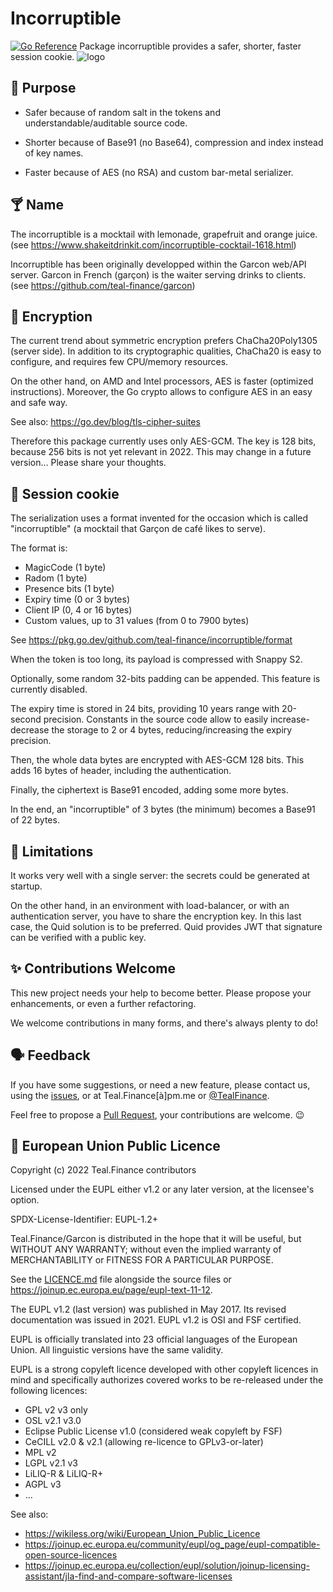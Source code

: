 # Incorruptible

[![Go Reference](https://pkg.go.dev/badge/github.com/teal-finance/BaseXX.svg "Go documentation for Incorruptible")](https://pkg.go.dev/github.com/teal-finance/incorruptible)
Package incorruptible provides a safer, shorter, faster session cookie. ![logo](docs/incorruptible.png)

## 🎯 Purpose

- Safer because of random salt in the tokens
  and understandable/auditable source code.

- Shorter because of Base91 (no Base64),
  compression and index instead of key names.

- Faster because of AES (no RSA)
  and custom bar-metal serializer.

## 🍸 Name

The incorruptible is a mocktail with lemonade, grapefruit and orange juice.
(see <https://www.shakeitdrinkit.com/incorruptible-cocktail-1618.html>)

Incorruptible has been originally developped within the Garcon web/API server.
Garcon in French (garçon) is the waiter serving drinks to clients.
(see <https://github.com/teal-finance/garcon>)

## 🔐 Encryption

The current trend about symmetric encryption
prefers ChaCha20Poly1305 (server side).
In addition to its cryptographic qualities,
ChaCha20 is easy to configure, and requires
few CPU/memory resources.

On the other hand, on AMD and Intel processors,
AES is faster (optimized instructions).
Moreover, the Go crypto allows to configure
AES in an easy and safe way.

See also: <https://go.dev/blog/tls-cipher-suites>

Therefore this package currently uses only AES-GCM.
The key is 128 bits, because 256 bits is not yet relevant in 2022.
This may change in a future version… Please share your thoughts.

## 🍪 Session cookie

The serialization uses a format invented for the occasion
which is called "incorruptible"
(a mocktail that Garçon de café likes to serve).

The format is:

- MagicCode (1 byte)
- Radom (1 byte)
- Presence bits (1 byte)
- Expiry time (0 or 3 bytes)
- Client IP (0, 4 or 16 bytes)
- Custom values, up to 31 values (from 0 to 7900 bytes)

See <https://pkg.go.dev/github.com/teal-finance/incorruptible/format>

When the token is too long, its payload is compressed with Snappy S2.

Optionally, some random 32-bits padding can be appended.
This feature is currently disabled.

The expiry time is stored in 24 bits, providing 10 years range
with 20-second precision. Constants in the source code allow
to easily increase-decrease the storage to 2 or 4 bytes,
reducing/increasing the expiry precision.

Then, the whole data bytes are encrypted with AES-GCM 128 bits.
This adds 16 bytes of header, including the authentication.

Finally, the ciphertext is Base91 encoded, adding some more bytes.

In the end, an "incorruptible" of 3 bytes (the minimum)
becomes a Base91 of 22 bytes.

## 🚫 Limitations

It works very well with a single server:
the secrets could be generated at startup.

On the other hand, in an environment with load-balancer,
or with an authentication server, you have to share the encryption key.
In this last case, the Quid solution is to be preferred.
Quid provides JWT that signature can be verified with a public key.

## ✨ Contributions Welcome

This new project needs your help to become better.
Please propose your enhancements,
or even a further refactoring.

We welcome contributions in many forms,
and there's always plenty to do!

## 🗣️ Feedback

If you have some suggestions, or need a new feature,
please contact us, using the
[issues](https://github.com/teal-finance/incorruptible/issues),
or at Teal.Finance[à]pm.me or
[@TealFinance](https://twitter.com/TealFinance).

Feel free to propose a
[Pull Request](https://github.com/teal-finance/incorruptible/pulls),
your contributions are welcome. :wink:

## 🗽 European Union Public Licence

Copyright (c) 2022 Teal.Finance contributors

Licensed under the EUPL either v1.2 or
any later version, at the licensee's option.

SPDX-License-Identifier: EUPL-1.2+

Teal.Finance/Garcon is distributed in the hope that it will be useful,
but WITHOUT ANY WARRANTY; without even the implied warranty
of MERCHANTABILITY or FITNESS FOR A PARTICULAR PURPOSE.

See the [LICENCE.md](LICENCE.md) file alongside the source files
or <https://joinup.ec.europa.eu/page/eupl-text-11-12>.

The EUPL v1.2 (last version) was published in May 2017.
Its revised documentation was issued in 2021.
EUPL v1.2 is OSI and FSF certified.

EUPL is officially translated into 23 official languages
of the European Union. All linguistic versions have the same validity.

EUPL is a strong copyleft licence developed with other copyleft licences in mind
and specifically authorizes covered works to be re-released under the following licences:

- GPL v2 v3 only
- OSL v2.1 v3.0
- Eclipse Public License v1.0 (considered weak copyleft by FSF)
- CeCILL v2.0 & v2.1 (allowing re-licence to GPLv3-or-later)
- MPL v2
- LGPL v2.1 v3
- LiLIQ-R & LiLIQ-R+
- AGPL v3
- ...

See also:

- <https://wikiless.org/wiki/European_Union_Public_Licence>
- <https://joinup.ec.europa.eu/community/eupl/og_page/eupl-compatible-open-source-licences>
- <https://joinup.ec.europa.eu/collection/eupl/solution/joinup-licensing-assistant/jla-find-and-compare-software-licenses>
